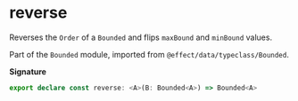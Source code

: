 # reverse

Reverses the `Order` of a `Bounded` and flips `maxBound` and `minBound` values.

Part of the `Bounded` module, imported from `@effect/data/typeclass/Bounded`.

**Signature**

```ts
export declare const reverse: <A>(B: Bounded<A>) => Bounded<A>
```
